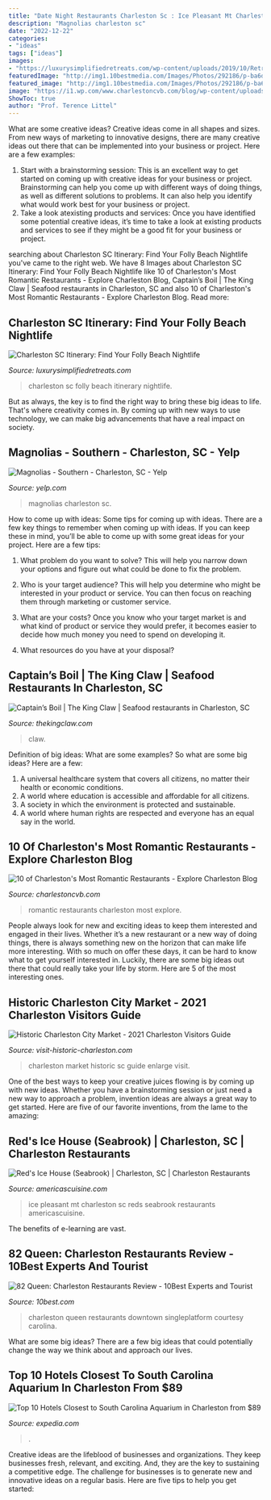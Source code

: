 ```yaml
---
title: "Date Night Restaurants Charleston Sc : Ice Pleasant Mt Charleston Sc Reds Seabrook Restaurants Americascuisine"
description: "Magnolias charleston sc"
date: "2022-12-22"
categories:
- "ideas"
tags: ["ideas"]
images:
- "https://luxurysimplifiedretreats.com/wp-content/uploads/2019/10/Retreats_Blog_find-your-folly-nightlife-charleston-sc-itinerary.jpg"
featuredImage: "http://img1.10bestmedia.com/Images/Photos/292186/p-ba6d390fefec1374cfcfe19cac714b583890db0b_54_990x660.jpg"
featured_image: "http://img1.10bestmedia.com/Images/Photos/292186/p-ba6d390fefec1374cfcfe19cac714b583890db0b_54_990x660.jpg"
image: "https://i1.wp.com/www.charlestoncvb.com/blog/wp-content/uploads/Andrew-Cebulka-Exteriors-HUSK-3782.jpg?resize=1170%2C780&amp;ssl=1"
ShowToc: true
author: "Prof. Terence Littel"
---
```



What are some creative ideas?
Creative ideas come in all shapes and sizes. From new ways of marketing to innovative designs, there are many creative ideas out there that can be implemented into your business or project. Here are a few examples: 
1. Start with a brainstorming session: This is an excellent way to get started on coming up with creative ideas for your business or project. Brainstorming can help you come up with different ways of doing things, as well as different solutions to problems. It can also help you identify what would work best for your business or project. 
2. Take a look atexisting products and services: Once you have identified some potential creative ideas, it’s time to take a look at existing products and services to see if they might be a good fit for your business or project.

	

		
searching about Charleston SC Itinerary: Find Your Folly Beach Nightlife you've came to the right web. We have 8 Images about Charleston SC Itinerary: Find Your Folly Beach Nightlife like 10 of Charleston&#039;s Most Romantic Restaurants - Explore Charleston Blog, Captain’s Boil | The King Claw | Seafood restaurants in Charleston, SC and also 10 of Charleston&#039;s Most Romantic Restaurants - Explore Charleston Blog. Read more:
		
    
## Charleston SC Itinerary: Find Your Folly Beach Nightlife

<img loading=lazy src="https://luxurysimplifiedretreats.com/wp-content/uploads/2019/10/Retreats_Blog_find-your-folly-nightlife-charleston-sc-itinerary.jpg" onerror="this.onerror=null;this.src='https://tse2.mm.bing.net/th?id=OIP.mbVtm3IHYJFi-Poeuwmy3wHaE7&amp;pid=15.1';" alt="Charleston SC Itinerary: Find Your Folly Beach Nightlife">

_Source: luxurysimplifiedretreats.com_

>charleston sc folly beach itinerary nightlife. 

	

But as always, the key is to find the right way to bring these big ideas to life. That's where creativity comes in. By coming up with new ways to use technology, we can make big advancements that have a real impact on society.

    
## Magnolias - Southern - Charleston, SC - Yelp

<img loading=lazy src="http://s3-media1.ak.yelpcdn.com/bphoto/R6wP-C-4zyUOO_j254N4SQ/l.jpg" onerror="this.onerror=null;this.src='https://tse1.mm.bing.net/th?id=OIP.Z8to1B-Nf37d1P-tX16ibwHaE6&amp;pid=15.1';" alt="Magnolias - Southern - Charleston, SC - Yelp">

_Source: yelp.com_

>magnolias charleston sc. 

	

How to come up with ideas: Some tips for coming up with ideas.
There are a few key things to remember when coming up with ideas. If you can keep these in mind, you’ll be able to come up with some great ideas for your project. Here are a few tips:
1. What problem do you want to solve? This will help you narrow down your options and figure out what could be done to fix the problem.

2. Who is your target audience? This will help you determine who might be interested in your product or service. You can then focus on reaching them through marketing or customer service.

3. What are your costs? Once you know who your target market is and what kind of product or service they would prefer, it becomes easier to decide how much money you need to spend on developing it.

4. What resources do you have at your disposal?

    
## Captain’s Boil | The King Claw | Seafood Restaurants In Charleston, SC

<img loading=lazy src="https://images.getbento.com/accounts/dd9e4e99a00612b0716200996558e76d/media/images/82387captainboil-2048x1972.png?w=1200&amp;fit=crop&amp;auto=compress,format&amp;h=600" onerror="this.onerror=null;this.src='https://tse4.mm.bing.net/th?id=OIP.RmRghHCNkTtU2l5zSf8LsgHaDt&amp;pid=15.1';" alt="Captain’s Boil | The King Claw | Seafood restaurants in Charleston, SC">

_Source: thekingclaw.com_

>claw. 

	

Definition of big ideas: What are some examples?
So what are some big ideas? Here are a few: 
1. A universal healthcare system that covers all citizens, no matter their health or economic conditions. 
2. A world where education is accessible and affordable for all citizens. 
3. A society in which the environment is protected and sustainable. 
4. A world where human rights are respected and everyone has an equal say in the world.

    
## 10 Of Charleston&#039;s Most Romantic Restaurants - Explore Charleston Blog

<img loading=lazy src="https://i1.wp.com/www.charlestoncvb.com/blog/wp-content/uploads/Andrew-Cebulka-Exteriors-HUSK-3782.jpg?resize=1170%2C780&amp;ssl=1" onerror="this.onerror=null;this.src='https://tse1.mm.bing.net/th?id=OIP.ZPdc7EmT9h2Y_o_ocD-CgQHaE8&amp;pid=15.1';" alt="10 of Charleston&#039;s Most Romantic Restaurants - Explore Charleston Blog">

_Source: charlestoncvb.com_

>romantic restaurants charleston most explore. 

	

People always look for new and exciting ideas to keep them interested and engaged in their lives. Whether it’s a new restaurant or a new way of doing things, there is always something new on the horizon that can make life more interesting. With so much on offer these days, it can be hard to know what to get yourself interested in. Luckily, there are some big ideas out there that could really take your life by storm. Here are 5 of the most interesting ones.

    
## Historic Charleston City Market - 2021 Charleston Visitors Guide

<img loading=lazy src="https://www.visit-historic-charleston.com/images/Historic-Charleston-City-Market-Thumb5.jpg" onerror="this.onerror=null;this.src='https://tse3.mm.bing.net/th?id=OIP.Ljd8OxIVajUGW2Xtsk51tAHaDA&amp;pid=15.1';" alt="Historic Charleston City Market - 2021 Charleston Visitors Guide">

_Source: visit-historic-charleston.com_

>charleston market historic sc guide enlarge visit. 

	

One of the best ways to keep your creative juices flowing is by coming up with new ideas. Whether you have a brainstorming session or just need a new way to approach a problem, invention ideas are always a great way to get started. Here are five of our favorite inventions, from the lame to the amazing: 

    
## Red&#039;s Ice House (Seabrook) | Charleston, SC | Charleston Restaurants

<img loading=lazy src="https://www.americascuisine.com/mobile_App/gallery/3493/app_pic2.jpg" onerror="this.onerror=null;this.src='https://tse3.mm.bing.net/th?id=OIP.OUvwp77ukhsSSxp-RgnlXgHaE8&amp;pid=15.1';" alt="Red&#039;s Ice House (Seabrook) | Charleston, SC | Charleston Restaurants">

_Source: americascuisine.com_

>ice pleasant mt charleston sc reds seabrook restaurants americascuisine. 

	

The benefits of e-learning are vast.

    
## 82 Queen: Charleston Restaurants Review - 10Best Experts And Tourist

<img loading=lazy src="http://img1.10bestmedia.com/Images/Photos/292186/p-ba6d390fefec1374cfcfe19cac714b583890db0b_54_990x660.jpg" onerror="this.onerror=null;this.src='https://tse2.mm.bing.net/th?id=OIP.MXB7Yeo-Dv5UEuSn5b6OkQHaE8&amp;pid=15.1';" alt="82 Queen: Charleston Restaurants Review - 10Best Experts and Tourist">

_Source: 10best.com_

>charleston queen restaurants downtown singleplatform courtesy carolina. 

	

What are some big ideas?
There are a few big ideas that could potentially change the way we think about and approach our lives.

    
## Top 10 Hotels Closest To South Carolina Aquarium In Charleston From $89

<img loading=lazy src="https://a.travel-assets.com/findyours-php/viewfinder/images/res70/183000/183958-South-Carolina-Aquarium.jpg" onerror="this.onerror=null;this.src='https://tse4.mm.bing.net/th?id=OIP.8o_-sAZ-U6UchHtREAfQvwHaEK&amp;pid=15.1';" alt="Top 10 Hotels Closest to South Carolina Aquarium in Charleston from $89">

_Source: expedia.com_

>. 

	

Creative ideas are the lifeblood of businesses and organizations. They keep businesses fresh, relevant, and exciting. And, they are the key to sustaining a competitive edge. The challenge for businesses is to generate new and innovative ideas on a regular basis. Here are five tips to help you get started:

